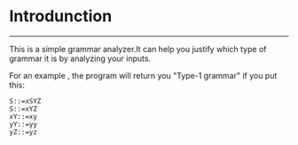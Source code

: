 ﻿# Introdunction

---
This is a simple grammar analyzer.It can help you justify which type of grammar it is by analyzing your inputs.

For an example , the program will return you "Type-1 grammar" if you put this:
```
S::=xSYZ
S::=xYZ
xY::=xy
yY::=yy
yZ::=yz
```





